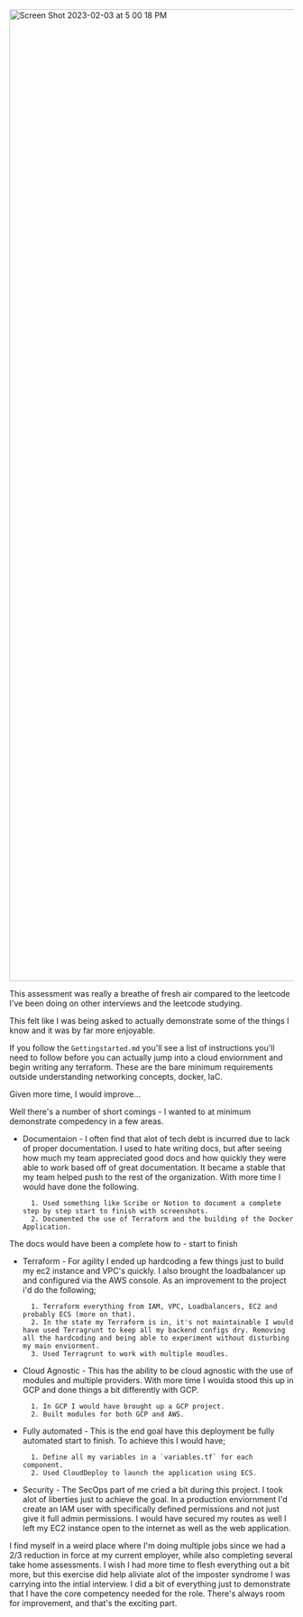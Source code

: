 <img width="1722" alt="Screen Shot 2023-02-03 at 5 00 18 PM" src="https://user-images.githubusercontent.com/124124655/216728864-605aa868-c32e-42e0-950c-082480d07cd4.png">


This assessment was really a breathe of fresh air  compared to the leetcode I've been doing on other interviews and the leetcode studying.

 This felt like I was being asked to actually demonstrate some of the things I know and it was by far more enjoyable.

If you follow the `Gettingstarted.md` you'll see a list of instructions you'll need to follow before you can actually jump into a cloud enviornment and begin writing any terraform. These are the bare minimum requirements outside understanding networking concepts, docker, IaC.

Given more time, I would improve... 

Well there's a number of short comings - I wanted to at minimum demonstrate compedency in a few areas.

- Documentaion - I often find that alot of tech debt is incurred due to lack of proper documentation. I used to hate writing docs, but after seeing how much my team appreciated good docs and how quickly they were able to work based off of great documentation. It became a stable that my team helped push to the rest of the organization. With more time I would have done the following.

        1. Used something like Scribe or Notion to document a complete step by step start to finish with screenshots.
        2. Documented the use of Terraform and the building of the Docker Application.
The docs would have been a complete how to - start to finish

- Terraform - For agility I ended up hardcoding a few things just to build my ec2 instance and VPC's quickly. I also brought the loadbalancer up and configured via the AWS console. As an improvement to the project i'd do the following;

        1. Terraform everything from IAM, VPC, Loadbalancers, EC2 and probably ECS (more on that).
        2. In the state my Terraform is in, it's not maintainable I would have used Terragrunt to keep all my backend configs dry. Removing all the hardcoding and being able to experiment without disturbing my main enviorment.
        3. Used Terragrunt to work with multiple moudles.

- Cloud Agnostic - This has the ability to be cloud agnostic with the use of modules and multiple providers. With more time I woulda stood this up in GCP and done things a bit differently with GCP.

        1. In GCP I would have brought up a GCP project. 
        2. Built modules for both GCP and AWS.

- Fully automated - This is the end goal have this deployment be fully automated start to finish. To achieve this I would have;

        1. Define all my variables in a `variables.tf` for each component.
        2. Used CloudDeploy to launch the application using ECS.

- Security - The SecOps part of me cried a bit during this project. I took alot of liberties just to achieve the goal. In a production enviornment I'd create an IAM user with specifically defined permissions and not just give it full admin permissions. I would have secured my routes as well I left my EC2 instance open to the internet as well as the web application. 

I find myself in a weird place where I'm doing multiple jobs since we had a 2/3 reduction in force at my current employer, while also completing several take home assessments. I wish I had more time to flesh everything out a bit more, but this exercise did help aliviate alot of the imposter syndrome I was carrying into the intial interview. I did a bit of everything just to demonstrate that I have the core competency needed for the role. There's always room for improvement, and that's the exciting part.


